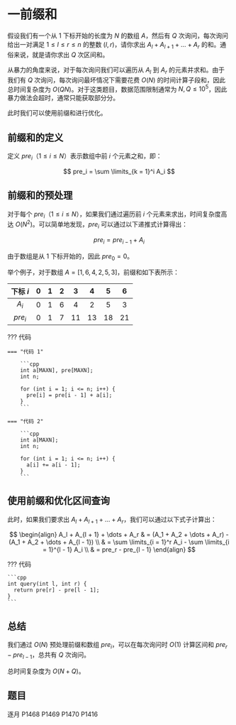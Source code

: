 # 一前缀和

假设我们有一个从 $1$ 下标开始的长度为 $N$ 的数组 $A$，然后有 $Q$ 次询问，每次询问给出一对满足 $1 \le l \le r \le n$ 的整数 $(l, r)$，请你求出 $A_l + A_{l + 1} + \dots + A_r$ 的和。通俗来说，就是请你求出 $Q$ 次区间和。

从暴力的角度来说，对于每次询问我们可以遍历从 $A_l$ 到 $A_r$ 的元素并求和。由于我们有 $Q$ 次询问，每次询问最坏情况下需要花费 $O(N)$ 的时间计算子段和，因此总时间复杂度为 $O(QN)$。对于这类题目，数据范围限制通常为 $N, Q \le 10^5$，因此暴力做法会超时，通常只能获取部分分。

此时我们可以使用前缀和进行优化。

## 前缀和的定义

定义 $pre_i$（$1 \le i \le N$）表示数组中前 $i$ 个元素之和，即：

$$
pre_i = \sum \limits_{k = 1}^i A_i
$$

## 前缀和的预处理

对于每个 $pre_i$（$1 \le i \le N$），如果我们通过遍历前 $i$ 个元素来求出，时间复杂度高达 $O(N^2)$。可以简单地发现，$pre_i$ 可以通过以下递推式计算得出：

$$
pre_i = pre_{i - 1} + A_i
$$

由于数组是从 $1$ 下标开始的，因此 $pre_{0} = 0$。

举个例子，对于数组 $A = [1, 6, 4, 2, 5, 3]$，前缀和如下表所示：

| 下标 $i$ |  $0$  |  $1$  |  $2$  |  $3$  |  $4$  |  $5$  |  $6$  |
| :------: | :---: | :---: | :---: | :---: | :---: | :---: | :---: |
|  $A_i$   |  $0$  |  $1$  |  $6$  |  $4$  |  $2$  |  $5$  |  $3$  |
| $pre_i$  |  $0$  |  $1$  |  $7$  | $11$  | $13$  | $18$  | $21$  |

??? 代码

    === "代码 1"

        ```cpp
        int a[MAXN], pre[MAXN];
        int n;

        for (int i = 1; i <= n; i++) {
          pre[i] = pre[i - 1] + a[i];
        }
        ```

    === "代码 2"

        ```cpp
        int a[MAXN];
        int n;

        for (int i = 1; i <= n; i++) {
          a[i] += a[i - 1];
        }
        ```

## 使用前缀和优化区间查询

此时，如果我们要求出 $A_l + A_{l + 1} + \dots + A_r$，我们可以通过以下式子计算出：

$$
\begin{align}
A_l + A_{l + 1} + \dots + A_r & = (A_1 + A_2 + \dots + A_r) - (A_1 + A_2 + \dots + A_{l - 1}) \\ 
& = \sum \limits_{i = 1}^r A_i - \sum \limits_{i = 1}^{l - 1} A_i \\
& = pre_r - pre_{l - 1}
\end{align}
$$

??? 代码

    ```cpp
    int query(int l, int r) {
      return pre[r] - pre[l - 1];
    }
    ```

## 总结

我们通过 $O(N)$ 预处理前缀和数组 $pre_i$，可以在每次询问时 $O(1)$ 计算区间和 $pre_r - pre_{l - 1}$，总共有 $Q$ 次询问。

总时间复杂度为 $O(N + Q)$。

## 题目

逐月 P1468 P1469 P1470 P1416